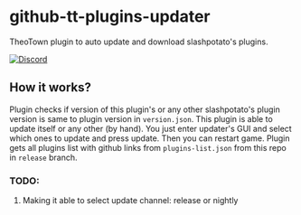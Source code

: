 # github-tt-plugins-updater
TheoTown plugin to auto update and download slashpotato's plugins.

[![Discord](https://img.shields.io/discord/1127300288987021376?style=flat&logo=discord&logoColor=5865f2&label=slashpotato's%20server&color=5865f2&link=https%3A%2F%2Fdsc.gg%2Fslashppotato)](https://dsc.gg/slashpotato)
## How it works?
Plugin checks if version of this plugin's or any other slashpotato's plugin version is same to plugin version in `version.json`. This plugin is able to update itself or any other (by hand). You just enter updater's GUI and select which ones to update and press update. Then you can restart game. Plugin gets all plugins list with github links from `plugins-list.json` from this repo in `release` branch.
### TODO:
1. Making it able to select update channel: release or nightly
